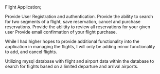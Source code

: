 Flight Application;

Provide User Registration and authentication.
Provide the ability to search for two segments of a flight, save reservation, cancel and purchase reservations.
Provide the ablitity to review all reservations for your given user
Provide email confirmation of your flight purchase.

While I had higher hopes to provide additional functionality into the application in managing the flights, I will only be adding minor functionality to add, and cancel flights.

Utilizing mysql database with flight and airport data within the database to search for flights based on a limited departure and arrival airports.

